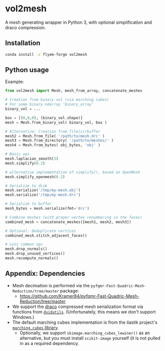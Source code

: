 # vol2mesh

A mesh generating wrapper in Python 3, with optional simplification and draco compression.

Installation
------------

```bash
conda install -c flyem-forge vol2mesh
```

Python usage
------------

Example:

```python
from vol2mesh import Mesh, mesh_from_array, concatenate_meshes

# Creation from binary vol (via marching cubes)
# For some binary ndarray 'binary_array'
binary_vol = ...

box = [(0,0,0), (binary_vol.shape)]
mesh = Mesh.from_binary_vol( binary_vol, box )

# Alternative: Creation from file(s)/buffer
mesh2 = Mesh.from_file( '/path/to/mesh.drc' )
mesh3 = Mesh.from_directory( '/path/to/meshes/' )
mesh4 = Mesh.from_bytes( obj_bytes, 'obj' )

# Basic ops
mesh.laplacian_smooth(3)
mesh.simplify(0.2)

# alternative implementation of simplify(), based on OpenMesh
mesh.simplify_openmesh(0.2)

# Serialize to disk
mesh.serialize('/tmp/my-mesh.obj')
mesh.serialize('/tmp/my-mesh.drc')

# Serialize to buffer
mesh_bytes = mesh.serialize(fmt='drc')

# Combine meshes (with proper vertex renumbering in the faces)
combined_mesh = concatenate_meshes([mesh1, mesh2, mesh3])

# Optional: Deduplicate vertices
combined_mesh.stitch_adjacent_faces()

# Less common ops
mesh.drop_normals()
mesh.drop_unused_vertices()
mesh.recompute_normals()
```


Appendix: Dependencies
----------------------

- Mesh decimation is performed via the `pyfqmr-Fast-Quadric-Mesh-Reduction/tree/master` package:
   - https://github.com/Kramer84/pyfqmr-Fast-Quadric-Mesh-Reduction/tree/master
- We support the [draco] compressed mesh serialization format via functions from [`dvidutils`][dvidutils].  (Unfortunately, this means we don't support Windows.)
- The default marching cubes implementation is from the ilastik project's [`marching_cubes` library][marching_cubes].
  - Optionally, we support `skimage.marching_cubes_lewiner()` as an alternative, but you must install `scikit-image` yourself (it is not pulled in as a required dependency.


[dvidutils]: https://github.com/stuarteberg/dvidutils
[draco]: https://github.com/google/draco
[marching_cubes]: https://github.com/ilastik/marching_cubes
[numba]: https://numba.pydata.org
